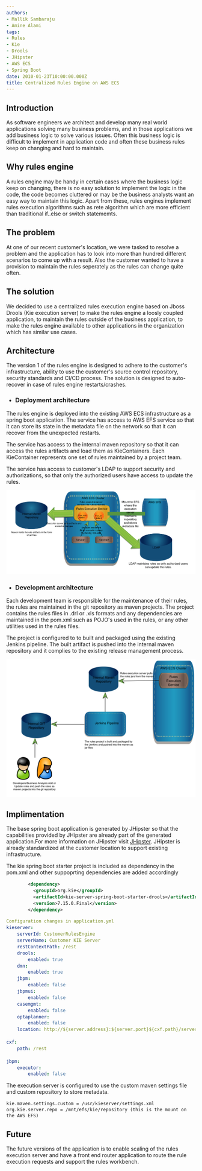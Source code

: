 ```yaml
---
authors: 
- Mallik Sambaraju
- Amine Alami
tags:
- Rules
- Kie
- Drools
- JHipster
- AWS ECS
- Spring Boot
date: 2010-01-23T10:00:00.000Z
title: Centralized Rules Engine on AWS ECS
---
```


## Introduction
As software engineers we architect and develop many real world applications solving many business problems, and in those applications we add business logic to solve various issues. Often this business logic is difficult to implement in application code and often these business rules keep on changing and hard to maintain.

## Why rules engine
A rules engine may be handy in certain cases where the business logic keep on changing, there is no easy solution to implement the logic in the code, the code becomes cluttered or may be the business analysts want an easy way to maintain this logic. Apart from these, rules engines implement rules execution algorithms such as rete algorithm which are more efficient than traditional if..else or switch statememts.

## The problem
At one of our recent customer's location, we were tasked to resolve a problem and the application has to look into more than hundred different scenarios to come up with a result. Also the customer wanted to have a provision to maintain the rules seperately as the rules can change quite often.

## The solution
We decided to use a centralized rules execution engine based on Jboss Drools (Kie execution server) to make the rules engine a loosly coupled application, to maintain the rules outside of the business application, to make the rules engine available to other applications in the organization which has similar use cases.

## Architecture
The version 1 of the rules engine is designed to adhere to the customer's infrastructure, ability to use the customer's source control repository, security standards and CI/CD process. The solution is designed to auto-recover in case of rules engine restarts/crashes.

- ### Deployment architecture
The rules engine is deployed into the existing AWS ECS infrastructure as a spring boot application. The service has access to AWS EFS service so that it can store its state in the metadata file on the network so that it can recover from the unexpected restarts. 

The service has access to the internal maven repository so that it can access the rules artifacts and load them as KieContainers. Each KieContainer represents one set of rules maintained by a project team. 

The service has access to customer's LDAP to support security and authorizations, so that only the authorized users have access to update the rules.

![alt](../images/2019/01/Kie_Server.png)

- ### Development architecture
Each development team is responsible for the maintenance of their rules, the rules are maintained in the git repository as maven projects. The project contains the rules files in .drl or .xls formats and any dependencies are maintained in the pom.xml such as POJO's used in the rules, or any other utilities used in the rules files.

The project is configured to to built and packaged using the existing Jenkins pipeline. The built artifact is pushed into the internal maven repository and it complies to the existing release management process.

![alt](../images/2019/01/Kie_Container_Process.png)

## Implimentation
The base spring boot application is generated by JHipster so that the capabilities provided by JHipster are already part of the generated application.For more information on JHipster visit [JHipster](https://www.jhipster.tech). JHipster is already standardized at the customer location to support existing infrastructure.

The kie spring boot starter project is included as dependency in the pom.xml and other suppoprting dependencies are added accordingly

```xml
        <dependency>
	      <groupId>org.kie</groupId>
	      <artifactId>kie-server-spring-boot-starter-drools</artifactId>
	      <version>7.15.0.Final</version>
	    </dependency>
```

```yaml
Configuration changes in application.yml
kieserver:
    serverId: CustomerRulesEngine
    serverName: Customer KIE Server
    restContextPath: /rest
    drools:
        enabled: true
    dmn:
        enabled: true
    jbpm:
        enabled: false
    jbpmui:
        enabled: false
    casemgmt: 
        enabled: false
    optaplanner:
        enabled: false
    location: http://${server.address}:${server.port}${cxf.path}/server

cxf:
    path: /rest

jbpm: 
    executor:
        enabled: false
```

The execution server is configured to use the custom maven settings file and custom repository to store metadata.

```
kie.maven.settings.custom = /usr/kieserver/settings.xml
org.kie.server.repo = /mnt/efs/kie/repository (this is the mount on the AWS EFS)

```

## Future
The future versions of the application is to enable scaling of the rules execution server and have a front end router application to route the rule execution requests and support the rules workbench.